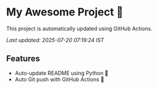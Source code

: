 # My Awesome Project 🚀

This project is automatically updated using GitHub Actions.

_Last updated: 2025-07-20 07:19:24 IST_

## Features
- Auto-update README using Python 🐍
- Auto Git push with GitHub Actions 🤖

